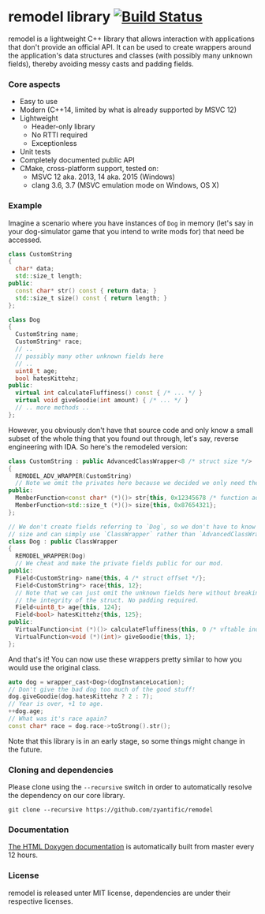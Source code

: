 remodel library [![Build Status](https://travis-ci.org/zyantific/remodel.svg?branch=master)](https://travis-ci.org/zyantific/remodel)
===============

remodel is a lightweight C++ library that allows interaction with applications
that don't provide an official API. It can be used to create wrappers around 
the application's data structures and classes (with possibly many unknown 
fields), thereby avoiding messy casts and padding fields.

### Core aspects
- Easy to use
- Modern (C++14, limited by what is already supported by MSVC 12)
- Lightweight
  - Header-only library
  - No RTTI required
  - Exceptionless
- Unit tests
- Completely documented public API
- CMake, cross-platform support, tested on:
  - MSVC 12 aka. 2013, 14 aka. 2015 (Windows)
  - clang 3.6, 3.7 (MSVC emulation mode on Windows, OS X)

### Example
Imagine a scenario where you have instances of `Dog` in memory (let's say in
your dog-simulator game that you intend to write mods for) that need be
accessed.

```c++
class CustomString
{
  char* data;
  std::size_t length;
public:
  const char* str() const { return data; }
  std::size_t size() const { return length; }
};

class Dog
{
  CustomString name;
  CustomString* race;
  // ..
  // possibly many other unknown fields here
  // ..
  uint8_t age;
  bool hatesKittehz;
public:
  virtual int calculateFluffiness() const { /* ... */ }
  virtual void giveGoodie(int amount) { /* ... */ }
  // .. more methods ..
};
```

However, you obviously don't have that source code and only know a small
subset of the whole thing that you found out through, let's say, 
reverse engineering with IDA. So here's the remodeled version:
```c++
class CustomString : public AdvancedClassWrapper<8 /* struct size */>
{
  REMODEL_ADV_WRAPPER(CustomString)
  // Note we omit the privates here because we decided we only need the methods.
public:
  MemberFunction<const char* (*)()> str{this, 0x12345678 /* function addr */};
  MemberFunction<std::size_t (*)()> size{this, 0x87654321};
};

// We don't create fields referring to `Dog`, so we don't have to know its
// size and can simply use `ClassWrapper` rather than `AdvancedClassWrapper`.
class Dog : public ClassWrapper
{
  REMODEL_WRAPPER(Dog)
  // We cheat and make the private fields public for our mod.
public:
  Field<CustomString> name{this, 4 /* struct offset */};
  Field<CustomString*> race{this, 12};
  // Note that we can just omit the unknown fields here without breaking
  // the integrity of the struct. No padding required.
  Field<uint8_t> age{this, 124};
  Field<bool> hatesKittehz{this, 125};
public:
  VirtualFunction<int (*)()> calculateFluffiness{this, 0 /* vftable index */};
  VirtualFunction<void (*)(int)> giveGoodie{this, 1};
};
```

And that's it! You can now use these wrappers pretty similar to how you would
use the original class.
```c++
auto dog = wrapper_cast<Dog>(dogInstanceLocation);
// Don't give the bad dog too much of the good stuff!
dog.giveGoodie(dog.hatesKittehz ? 2 : 7);
// Year is over, +1 to age.
++dog.age;
// What was it's race again?
const char* race = dog.race->toStrong().str();
```

Note that this library is in an early stage, so some things might change in the future.

### Cloning and dependencies
Please clone using the `--recursive` switch in order to automatically resolve
the dependency on our core library.
```
git clone --recursive https://github.com/zyantific/remodel
```

### Documentation
[The HTML Doxygen documentation](https://www.zyantific.com/doc/remodel/index.html) is automatically built from master every 12 hours.

### License
remodel is released unter MIT license, dependencies are under their
respective licenses.
